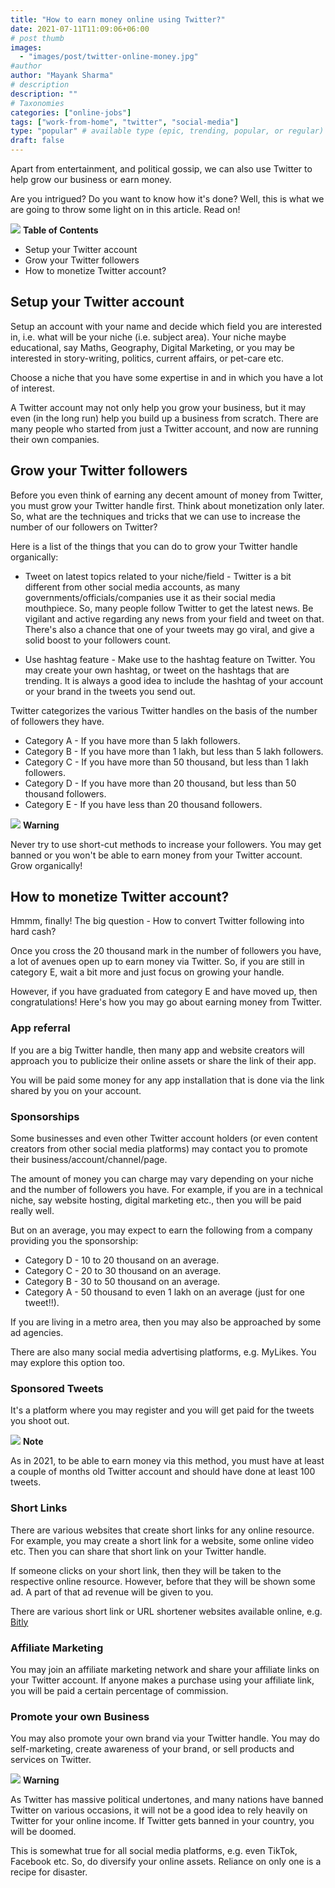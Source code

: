```yaml
---
title: "How to earn money online using Twitter?"
date: 2021-07-11T11:09:06+06:00
# post thumb
images:
  - "images/post/twitter-online-money.jpg"
#author
author: "Mayank Sharma"
# description
description: ""
# Taxonomies
categories: ["online-jobs"]
tags: ["work-from-home", "twitter", "social-media"]
type: "popular" # available type (epic, trending, popular, or regular)
draft: false
---
```


Apart from entertainment, and political gossip, we can also use Twitter to help grow our business or earn money. 

Are you intrigued? Do you want to know how it's done? Well, this is what we are going to throw some light on in this article. Read on! 

<div class="toc-mak">
<img src="../../images/pencil.png">
<b>Table of Contents</b>
<ul>
<li>Setup your Twitter account</li>
<li>Grow your Twitter followers</li>
<li>How to monetize Twitter account?</li>
</ul>
</div>

## Setup your Twitter account

Setup an account with your name and decide which field you are interested in, i.e. what will be your niche (i.e. subject area). Your niche maybe educational, say Maths, Geography, Digital Marketing, or you may be interested in story-writing, politics, current affairs, or pet-care etc. 

Choose a niche that you have some expertise in and in which you have a lot of interest. 

A Twitter account may not only help you grow your business, but it may even (in the long run) help you build up a business from scratch. There are many people who started from just a Twitter account, and now are running their own companies. 


## Grow your Twitter followers

Before you even think of earning any decent amount of money from Twitter, you must grow your Twitter handle first. Think about monetization only later. So, what are the techniques and tricks that we can use to increase the number of our followers on Twitter?

Here is a list of the things that you can do to grow your Twitter handle organically:

* Tweet on latest topics related to your niche/field - Twitter is a bit different from other social media accounts, as many governments/officials/companies use it as their social media mouthpiece. So, many people follow Twitter to get the latest news. Be vigilant and active regarding any news from your field and tweet on that. There's also a chance that one of your tweets may go viral, and give a solid boost to your followers count.

* Use hashtag feature - Make use to the hashtag feature on Twitter. You may create your own hashtag, or tweet on the hashtags that are trending. It is always a good idea to include the hashtag of your account or your brand in the tweets you send out. 

Twitter categorizes the various Twitter handles on the basis of the number of followers they have. 
* Category A - If you have more than 5 lakh followers.
* Category B - If you have more than 1 lakh, but less than 5 lakh followers.
* Category C - If you have more than 50 thousand, but less than 1 lakh followers.
* Category D - If you have more than 20 thousand, but less than 50 thousand followers.
* Category E - If you have less than 20 thousand followers. 

<div class="danger-mak">
  <img src="../../../images/warning.png">
  <b>Warning</b><br>

Never try to use short-cut methods to increase your followers. You may get banned or you won't be able to earn money from your Twitter account. Grow organically!
</div>


## How to monetize Twitter account?

Hmmm, finally! The big question - How to convert Twitter following into hard cash? 

Once you cross the 20 thousand mark in the number of followers you have, a lot of avenues open up to earn money via Twitter. So, if you are still in category E, wait a bit more and just focus on growing your handle. 

However, if you have graduated from category E and have moved up, then congratulations! Here's how you may go about earning money from Twitter. 

### App referral 

If you are a big Twitter handle, then many app and website creators will approach you to publicize their online assets or share the link of their app. 

You will be paid some money for any app installation that is done via the link shared by you on your account. 

### Sponsorships

Some businesses and even other Twitter account holders (or even content creators from other social media platforms) may contact you to promote their business/account/channel/page. 

The amount of money you can charge may vary depending on your niche and the number of followers you have. For example, if you are in a technical niche, say website hosting, digital marketing etc., then you will be paid really well. 

But on an average, you may expect to earn the following from a company providing you the sponsorship:
* Category D - 10 to 20 thousand on an average.
* Category C - 20 to 30 thousand on an average.
* Category B - 30 to 50 thousand on an average.
* Category A - 50 thousand to even 1 lakh on an average (just for one tweet!!).

If you are living in a metro area, then you may also be approached by some ad agencies. 

There are also many social media advertising platforms, e.g. MyLikes. You may explore this option too. 

### Sponsored Tweets

It's a platform where you may register and you will get paid for the tweets you shoot out. 

<div class="toc-mak">
  <img src="../../../images/pencil.png">
  <b>Note</b><br>

As in 2021, to be able to earn money via this method, you must have at least a couple of months old Twitter account and should have done at least 100 tweets. 
</div>

### Short Links

There are various websites that create short links for any online resource. For example, you may create a short link for a website, some online video etc. Then you can share that short link on your Twitter handle. 

If someone clicks on your short link, then they will be taken to the respective online resource. However, before that they will be shown some ad. A part of that ad revenue will be given to you. 

There are various short link or URL shortener websites available online, e.g. <a href="https://bitly.com" target="_blank" title="URL shortener website" class="mak-link">Bitly</a> 

### Affiliate Marketing

You may join an affiliate marketing network and share your affiliate links on your Twitter account. If anyone makes a purchase using your affiliate link, you will be paid a certain percentage of commission. 

### Promote your own Business

You may also promote your own brand via your Twitter handle. You may do self-marketing, create awareness of your brand, or sell products and services on Twitter. 

<div class="danger-mak">
  <img src="../../../images/warning.png">
  <b>Warning</b><br>

As Twitter has massive political undertones, and many nations have banned Twitter on various occasions, it will not be a good idea to rely heavily on Twitter for your online income. If Twitter gets banned in your country, you will be doomed. 

This is somewhat true for all social media platforms, e.g. even TikTok, Facebook etc. So, do diversify your online assets. Reliance on only one is a recipe for disaster. 
</div>

